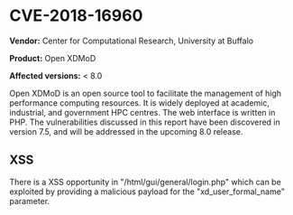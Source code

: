 # CVE-2018-16960

**Vendor:** Center for Computational Research, University at Buffalo

**Product:** Open XDMoD

**Affected versions:** < 8.0

Open XDMoD is an open source tool to facilitate the management of high performance computing resources. It is widely deployed at academic, industrial, and government HPC centres. The web interface is written in PHP. The vulnerabilities discussed in this report have been discovered in version 7.5, and will be addressed in the upcoming 8.0 release.

## XSS

There is a XSS opportunity in "/html/gui/general/login.php" which can be exploited by providing a malicious payload for the "xd_user_formal_name" parameter.
